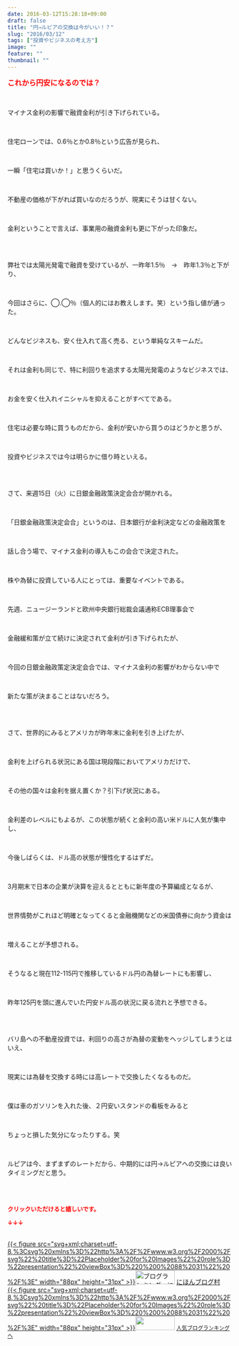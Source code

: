 ```yaml
---
date: 2016-03-12T15:28:18+09:00
draft: false
title: "円→ルピアの交換は今がいい！？"
slug: "2016/03/12"
tags: ["投資やビジネスの考え方"]
image: ""
feature: ""
thumbnail: ""
---
```

<p><font color="#ff0000" size="3"><strong>これから円安になるのでは？</strong></font></p><br/><p>マイナス金利の影響で融資金利が引き下げられている。<br/></p><br/><p>住宅ローンでは、0.6％とか0.8％という広告が見られ、<br/></p><br/><p>一瞬「住宅は買いか！」と思うくらいだ。<br/></p><br/><p>不動産の価格が下がれば買いなのだろうが、現実にそうは甘くない。<br/></p><br/><p>金利ということで言えば、事業用の融資金利も更に下がった印象だ。<br/></p><br/><br/><p>弊社では太陽光発電で融資を受けているが、一昨年1.5％　→　昨年1.3％と下がり、<br/></p><br/><p>今回はさらに、◯.◯％（個人的にはお教えします。笑）という指し値が通った。<br/></p><br/><p>どんなビジネスも、安く仕入れて高く売る、という単純なスキームだ。<br/></p><br/><p>それは金利も同じで、特に利回りを追求する太陽光発電のようなビジネスでは、<br/></p><br/><p>お金を安く仕入れイニシャルを抑えることがすべてである。</p><br/><p>住宅は必要な時に買うものだから、金利が安いから買うのはどうかと思うが、</p><br/><p>投資やビジネスでは今は明らかに借り時といえる。</p><br/><br/><p>さて、来週15日（火）に日銀金融政策決定会合が開かれる。<br/></p><br/><p>「日銀金融政策決定会合」というのは、日本銀行が金利決定などの金融政策を</p><br/><p>話し合う場で、マイナス金利の導入もこの会合で決定された。</p><br/><p>株や為替に投資している人にとっては、重要なイベントである。<br/></p><br/><p>先週、ニュージーランドと欧州中央銀行総裁会議通称ECB理事会で</p><br/><p>金融緩和策が立て続けに決定されて金利が引き下げられたが、</p><br/><p>今回の日銀金融政策定決定会合では、マイナス金利の影響がわからない中で</p><br/><p>新たな策が決まることはないだろう。</p><br/><br/><p>さて、世界的にみるとアメリカが昨年末に金利を引き上げたが、</p><br/><p>金利を上げられる状況にある国は現段階においてアメリカだけで、</p><br/><p>その他の国々は金利を据え置くか？引下げ状況にある。<br/></p><br/><p>金利差のレベルにもよるが、この状態が続くと金利の高い米ドルに人気が集中し、<br/></p><br/><p>今後しばらくは、ドル高の状態が慢性化するはずだ。<br/></p><br/><p>3月期末で日本の企業が決算を迎えるとともに新年度の予算編成となるが、<br/></p><br/><p>世界情勢がこれほど明確となってくると金融機関などの米国債券に向かう資金は<br/></p><br/><p>増えることが予想される。<br/></p><br/><p>そうなると現在112-115円で推移しているドル円の為替レートにも影響し、<br/></p><br/><p>昨年125円を頭に進んでいた円安ドル高の状況に戻る流れと予想できる。</p><br/><br/><p>バリ島への不動産投資では、利回りの高さが為替の変動をヘッジしてしまうとはいえ、<br/></p><br/><p>現実には為替を交換する時には高レートで交換したくなるものだ。<br/></p><br/><p>僕は車のガソリンを入れた後、２円安いスタンドの看板をみると<br/></p><br/><p>ちょっと損した気分になったりする。笑<br/></p><br/><p>ルピアは今、まずまずのレートだから、中期的には円→ルピアへの交換には良いタイミングだと思う。</p><br/><br/><p><font color="#ff0000" size="2"><strong>クリックいただけると嬉しいです。<br/></strong></font></p><p><font color="#ff0000" size="2"><strong>↓↓↓</strong></font></p><p><br/><a href="http://www.blogmura.com/ranking.html" target="_blank">{{< figure src="svg+xml;charset=utf-8,%3Csvg%20xmlns%3D%22http%3A%2F%2Fwww.w3.org%2F2000%2Fsvg%22%20title%3D%22Placeholder%20for%20Images%22%20role%3D%22presentation%22%20viewBox%3D%220%200%2088%2031%22%20%2F%3E" width="88px" height="31px" >}}<noscript><img border="0" alt="ブログランキング・にほんブログ村へ" src="https://img-proxy.blog-video.jp/images?url=http%3A%2F%2Fwww.blogmura.com%2Fimg%2Fwww88_31.gif" width="88" height="31"></noscript></a> <a href="http://www.blogmura.com/ranking.html" target="_blank">にほんブログ村</a> <br/><a title="人気ブログランキングへ" href="link.php?1804582">{{< figure src="svg+xml;charset=utf-8,%3Csvg%20xmlns%3D%22http%3A%2F%2Fwww.w3.org%2F2000%2Fsvg%22%20title%3D%22Placeholder%20for%20Images%22%20role%3D%22presentation%22%20viewBox%3D%220%200%2088%2031%22%20%2F%3E" width="88px" height="31px" >}}<noscript><img border="0" src="https://blog.with2.net/img/banner/banner_22.gif" width="88" height="31"></noscript></a> <a style="FONT-SIZE: 12px" href="link.php?1804582">人気ブログランキングへ</a> </p>

